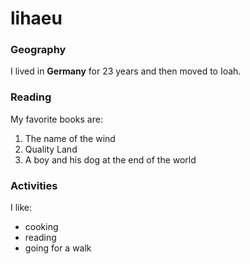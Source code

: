 # lihaeu 

### Geography

I lived in **Germany** for 23 years and then moved to Ioah.

### Reading

My favorite books are:

1. The name of the wind
2. Quality Land
3. A boy and his dog at the end of the world

### Activities

I like:

- cooking
- reading
- going for a walk
